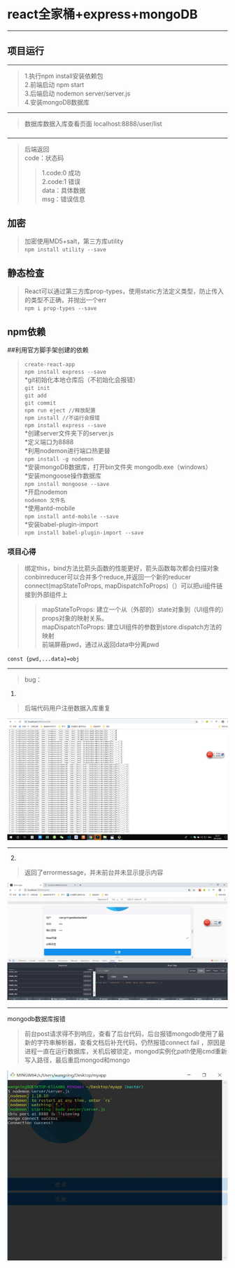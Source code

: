 # react全家桶+express+mongoDB

* * *

## 项目运行  
  
* * *
>1.执行npm install安装依赖包  
>2.前端启动 npm start  
>3.后端启动 nodemon server/server.js  
>4.安装mongoDB数据库  

* * *
>数据库数据入库查看页面 localhost:8888/user/list      

###   

* * *
>后端返回  
>code：状态码  
>>1.code:0 成功      
>>2.code:1 错误      
>data：具体数据    
>msg：错误信息    

## 加密
>加密使用MD5+salt，第三方库utility  
>`npm install utility --save`  

## 静态检查
>React可以通过第三方库prop-types，使用static方法定义类型，防止传入的类型不正确，并抛出一个err  
>`npm i prop-types --save`  


npm依赖  
-------------------------------
##利用官方脚手架创建的依赖
> ```create-react-app```  
> ```npm install express --save```  
*git初始化本地仓库后（不初始化会报错）  
> ````git init````  
> ```git add```  
> ```git commit```  
> ```npm run eject //释放配置```  
> ```npm install //不运行会报错```  
> ```npm install express --save```  
> *创建server文件夹下的server.js  
> *定义端口为8888  
> *利用nodemon进行端口热更替     
> ```npm install -g nodemon```  
> *安装mongoDB数据库，打开bin文件夹  mongodb.exe（windows）  
> *安装mongoose操作数据库  
> ```npm install mongoose --save```  
> *开启nodemon  
> ```nodemon 文件名```  
> *使用antd-mobile  
> ```npm install antd-mobile --save```  
> *安装babel-plugin-import  
> ```npm install babel-plugin-import --save```     
> 
### 项目心得  
>绑定this，bind方法比箭头函数的性能更好，箭头函数每次都会扫描对象  
>conbinreducer可以合并多个reduce,并返回一个新的reducer  
>connect(mapStateToProps, mapDispatchToProps)（）可以把ui组件链接到外部组件上  
>>mapStateToProps: 建立一个从（外部的）state对象到（UI组件的）props对象的映射关系。    
>>mapDispatchToProps:   建立UI组件的参数到store.dispatch方法的映射   
>>前端屏蔽pwd，通过从返回data中分离pwd  
>>
`const {pwd,...data}=obj`  




* * *
>bug：  
1.   
>后端代码用户注册数据入库重复    

![image](images/1.png)


* * *

2.   
>返回了errormessage，并未前台并未显示提示内容   

![image](images/2.jpg)  
     

* * *
mongodb数据库报错
>前台post请求得不到响应，查看了后台代码，后台报错mongodb使用了最新的字符串解析器，查看文档后补充代码，仍然报错connect fail ，原因是进程一直在运行数据库，关机后被锁定，mongod实例化path使用cmd重新写入路径，最后重启mongod和mongo  

![image](images/3.jpg)  
